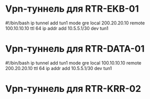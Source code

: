 
# Vpn-туннель для RTR-EKB-01

#!/bin/bash
ip tunnel add tun1 mode gre local 200.20.20.10 remote 100.10.10.10 ttl 64
ip addr add 10.5.5.1/30 dev tun1


# Vpn-туннель для RTR-DATA-01 


#!/bin/bash
ip tunnel add tun1 mode gre local 100.10.10.10 remote 200.20.20.10 ttl 64
ip addr add 10.5.5.1/30 dev tun1

# Vpn-туннель для RTR-KRR-02